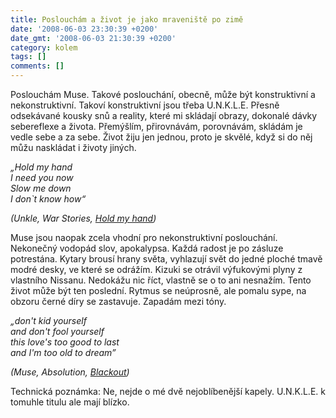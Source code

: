 ```yaml
---
title: Poslouchám a život je jako mraveniště po zimě
date: '2008-06-03 23:30:39 +0200'
date_gmt: '2008-06-03 21:30:39 +0200'
category: kolem
tags: []
comments: []
---
```

<p>Poslouchám Muse. Takové poslouchání, obecně, může být konstruktivní a nekonstruktivní. Takoví konstruktivní jsou třeba U.N.K.L.E. Přesně odsekávané kousky snů a reality, které mi skládají obrazy, dokonalé dávky sebereflexe a života. Přemýšlím, přirovnávám, porovnávám, skládám je vedle sebe a za sebe. Život žiju jen jednou, proto je skvělé, když si do něj můžu naskládat i životy jiných.</p>
<p><em>„Hold my hand<br />
I need you now<br />
Slow me down<br />
I don`t know how“</p>
<p>(Unkle, War Stories, <a href="https://www.youtube.com/watch?v=Nmq-BkruPrU">Hold my hand</a>)</em></p>
<p>Muse jsou naopak zcela vhodní pro nekonstruktivní poslouchání. Nekonečný vodopád slov, apokalypsa. Každá radost je po zásluze potrestána. Kytary brousí hrany světa, vyhlazují svět do jedné ploché tmavě modré desky, ve které se odrážím. Kizuki se otrávil výfukovými plyny z vlastního Nissanu. Nedokážu nic říct, vlastně se o to ani nesnažím. Tento život může být ten poslední. Rytmus se neúprosně, ale pomalu sype, na obzoru černé díry se zastavuje. Zapadám mezi tóny.</p>
<p><em>„don't kid yourself<br />
and don't fool yourself<br />
this love's too good to last<br />
and I'm too old to dream”</p>
<p>(Muse, Absolution, <a href="https://www.youtube.com/watch?v=tNlvhPiTdV4">Blackout</a>)</em></p>
<p>Technická poznámka: Ne, nejde o mé dvě nejoblíbenější kapely. U.N.K.L.E. k tomuhle titulu ale mají blízko.</p>
